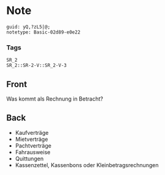 # Note
```
guid: yQ,?zL5|@;
notetype: Basic-02d89-e0e22
```

### Tags
```
SR_2
SR_2::SR-2-V::SR_2-V-3
```

## Front
Was kommt als Rechnung in Betracht?

## Back
<ul>
  <li>Kaufverträge
  <li>Mietverträge
  <li>Pachtverträge
  <li>Fahrausweise
  <li>Quittungen
  <li>Kassenzettel, Kassenbons oder Kleinbetragsrechnungen
</ul>
